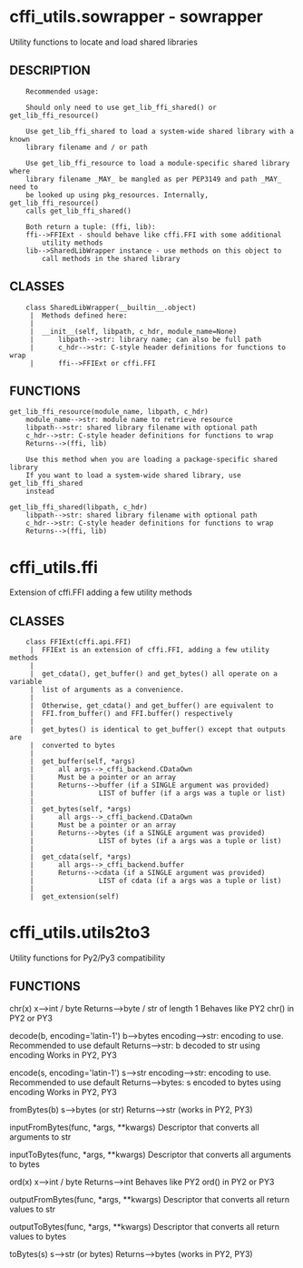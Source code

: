 # cffi_utils.sowrapper - sowrapper
Utility functions to locate and load shared libraries

## DESCRIPTION
	    Recommended usage:
	    
	    Should only need to use get_lib_ffi_shared() or get_lib_ffi_resource()
	    
	    Use get_lib_ffi_shared to load a system-wide shared library with a known
	    library filename and / or path
	    
	    Use get_lib_ffi_resource to load a module-specific shared library where
	    library filename _MAY_ be mangled as per PEP3149 and path _MAY_ need to
	    be looked up using pkg_resources. Internally, get_lib_ffi_resource()
	    calls get_lib_ffi_shared()
	    
	    Both return a tuple: (ffi, lib):
		ffi-->FFIExt - should behave like cffi.FFI with some additional
			utility methods
		lib-->SharedLibWrapper instance - use methods on this object to
		    call methods in the shared library

## CLASSES
	    class SharedLibWrapper(__builtin__.object)
	     |  Methods defined here:
	     |  
	     |  __init__(self, libpath, c_hdr, module_name=None)
	     |      libpath-->str: library name; can also be full path
	     |      c_hdr-->str: C-style header definitions for functions to wrap
	     |      ffi-->FFIExt or cffi.FFI

## FUNCTIONS
	get_lib_ffi_resource(module_name, libpath, c_hdr)
		module_name-->str: module name to retrieve resource
		libpath-->str: shared library filename with optional path
		c_hdr-->str: C-style header definitions for functions to wrap
		Returns-->(ffi, lib)
		
		Use this method when you are loading a package-specific shared library
		If you want to load a system-wide shared library, use get_lib_ffi_shared
		instead
	    
	get_lib_ffi_shared(libpath, c_hdr)
		libpath-->str: shared library filename with optional path
		c_hdr-->str: C-style header definitions for functions to wrap
		Returns-->(ffi, lib)

# cffi_utils.ffi
Extension of cffi.FFI adding a few utility methods

## CLASSES
	    class FFIExt(cffi.api.FFI)
	     |  FFIExt is an extension of cffi.FFI, adding a few utility methods
	     |  
	     |  get_cdata(), get_buffer() and get_bytes() all operate on a variable
	     |  list of arguments as a convenience.
	     |  
	     |  Otherwise, get_cdata() and get_buffer() are equivalent to
	     |  FFI.from_buffer() and FFI.buffer() respectively
	     |  
	     |  get_bytes() is identical to get_buffer() except that outputs are
	     |  converted to bytes
	     |  
	     |  get_buffer(self, *args)
	     |      all args-->_cffi_backend.CDataOwn
	     |      Must be a pointer or an array
	     |      Returns-->buffer (if a SINGLE argument was provided)
	     |                LIST of buffer (if a args was a tuple or list)
	     |  
	     |  get_bytes(self, *args)
	     |      all args-->_cffi_backend.CDataOwn
	     |      Must be a pointer or an array
	     |      Returns-->bytes (if a SINGLE argument was provided)
	     |                LIST of bytes (if a args was a tuple or list)
	     |  
	     |  get_cdata(self, *args)
	     |      all args-->_cffi_backend.buffer
	     |      Returns-->cdata (if a SINGLE argument was provided)
	     |                LIST of cdata (if a args was a tuple or list)
	     |  
	     |  get_extension(self)


# cffi_utils.utils2to3
Utility functions for Py2/Py3 compatibility

## FUNCTIONS
  chr(x)
		x-->int / byte
		Returns-->byte / str of length 1
		    Behaves like PY2 chr() in PY2 or PY3
	    
  decode(b, encoding='latin-1')
		b-->bytes
		encoding-->str: encoding to use. Recommended to use default
		Returns-->str: b decoded to str using encoding
		    Works in PY2, PY3
	    
  encode(s, encoding='latin-1')
		s-->str
		encoding-->str: encoding to use. Recommended to use default
		Returns-->bytes: s encoded to bytes using encoding
		    Works in PY2, PY3
	    
  fromBytes(b)
		s-->bytes (or str)
		Returns-->str (works in PY2, PY3)
	    
  inputFromBytes(func, *args, **kwargs)
		Descriptor that converts all arguments to str
	    
  inputToBytes(func, *args, **kwargs)
		Descriptor that converts all arguments to bytes
	    
  ord(x)
		x-->int / byte
		Returns-->int
		    Behaves like PY2 ord() in PY2 or PY3
	    
  outputFromBytes(func, *args, **kwargs)
		Descriptor that converts all return values to str
	    
  outputToBytes(func, *args, **kwargs)
		Descriptor that converts all return values to bytes
	    
  toBytes(s)
		s-->str (or bytes)
		Returns-->bytes (works in PY2, PY3)
